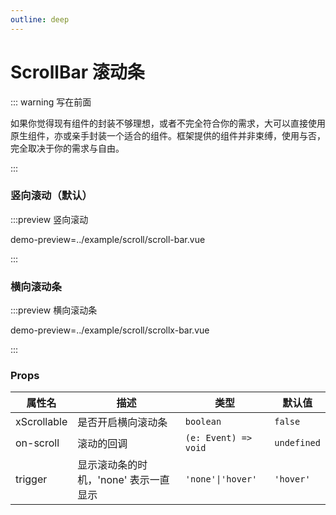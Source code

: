 ```yaml
---
outline: deep
---
```


# ScrollBar 滚动条

::: warning 写在前面

如果你觉得现有组件的封装不够理想，或者不完全符合你的需求，大可以直接使用原生组件，亦或亲手封装一个适合的组件。框架提供的组件并非束缚，使用与否，完全取决于你的需求与自由。

:::

### 竖向滚动（默认）
:::preview 竖向滚动

demo-preview=../example/scroll/scroll-bar.vue

:::

### 横向滚动条

:::preview 横向滚动条

demo-preview=../example/scroll/scrollx-bar.vue

:::

### Props
| 属性名      | 描述                                  | 类型                 | 默认值      |
| ----------- | ------------------------------------- | -------------------- | ----------- |
| xScrollable | 是否开启横向滚动条                    | `boolean`            | `false`     |
| on-scroll   | 滚动的回调                            | `(e: Event) => void` | `undefined` |
| trigger     | 显示滚动条的时机，'none' 表示一直显示 | `'none'\|'hover'`    | `'hover'`   |
